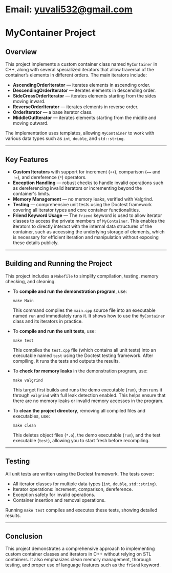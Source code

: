 # Email: yuvali532@gmail.com

# MyContainer Project

## Overview

This project implements a custom container class named `MyContainer` in C++, along with several specialized iterators that allow traversal of the container’s elements in different orders. The main iterators include:

- **AscendingOrderIterator** — iterates elements in ascending order.
- **DescendingOrderIterator** — iterates elements in descending order.
- **SideCrossOrderIterator** — iterates elements starting from the sides moving inward.
- **ReverseOrderIterator** — iterates elements in reverse order.
- **OrderIterator** — a base iterator class.
- **MiddleOutIterator** — iterates elements starting from the middle and moving outward.

The implementation uses templates, allowing `MyContainer` to work with various data types such as `int`, `double`, and `std::string`.

---

## Key Features

- **Custom Iterators** with support for increment (`++`), comparison (`==` and `!=`), and dereference (`*`) operators.
- **Exception Handling** — robust checks to handle invalid operations such as dereferencing invalid iterators or incrementing beyond the container's limits.
- **Memory Management** — no memory leaks, verified with Valgrind.
- **Testing** — comprehensive unit tests using the Doctest framework covering all iterator types and core container functionalities.
- **Friend Keyword Usage** — The `friend` keyword is used to allow iterator classes to access the private members of `MyContainer`. This enables the iterators to directly interact with the internal data structures of the container, such as accessing the underlying storage of elements, which is necessary for efficient iteration and manipulation without exposing these details publicly.

---

## Building and Running the Project

This project includes a `Makefile` to simplify compilation, testing, memory checking, and cleaning.

- To **compile and run the demonstration program**, use:
  ```
  make Main
  ```
  This command compiles the `main.cpp` source file into an executable named `run` and immediately runs it. It shows how to use the `MyContainer` class and its iterators in practice.

- To **compile and run the unit tests**, use:
  ```
  make test
  ```
  This compiles the `test.cpp` file (which contains all unit tests) into an executable named `test` using the Doctest testing framework. After compiling, it runs the tests and outputs the results.

- To **check for memory leaks** in the demonstration program, use:
  ```
  make valgrind
  ```
  This target first builds and runs the demo executable (`run`), then runs it through `valgrind` with full leak detection enabled. This helps ensure that there are no memory leaks or invalid memory accesses in the program.

- To **clean the project directory**, removing all compiled files and executables, use:
  ```
  make clean
  ```
  This deletes object files (`*.o`), the demo executable (`run`), and the test executable (`test`), allowing you to start fresh before recompiling.

---

## Testing

All unit tests are written using the Doctest framework. The tests cover:

- All iterator classes for multiple data types (`int`, `double`, `std::string`).
- Iterator operations: increment, comparison, dereference.
- Exception safety for invalid operations.
- Container insertion and removal operations.

Running `make test` compiles and executes these tests, showing detailed results.

---

## Conclusion

This project demonstrates a comprehensive approach to implementing custom container classes and iterators in C++ without relying on STL containers. It also emphasizes clean memory management, thorough testing, and proper use of language features such as the `friend` keyword.
